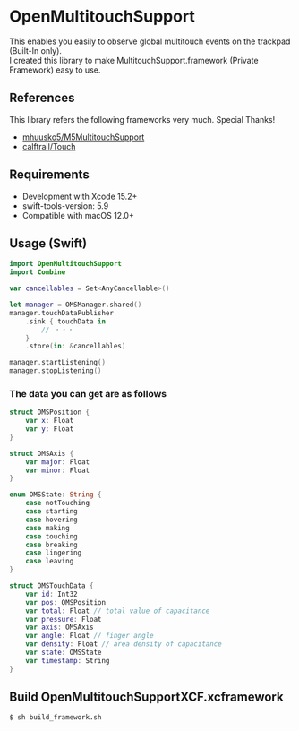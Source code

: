 # OpenMultitouchSupport

This enables you easily to observe global multitouch events on the trackpad (Built-In only).  
I created this library to make MultitouchSupport.framework (Private Framework) easy to use.

## References

This library refers the following frameworks very much. Special Thanks!

- [mhuusko5/M5MultitouchSupport](https://github.com/mhuusko5/M5MultitouchSupport)
- [calftrail/Touch](https://github.com/calftrail/Touch/blob/master/TouchSynthesis/MultitouchSupport.h)

## Requirements

- Development with Xcode 15.2+
- swift-tools-version: 5.9
- Compatible with macOS 12.0+

## Usage (Swift)

```swift
import OpenMultitouchSupport
import Combine

var cancellables = Set<AnyCancellable>()

let manager = OMSManager.shared()
manager.touchDataPublisher
    .sink { touchData in 
        // ・・・
    }
    .store(in: &cancellables)

manager.startListening()
manager.stopListening()
```

### The data you can get are as follows

```swift
struct OMSPosition {
    var x: Float
    var y: Float
}

struct OMSAxis {
    var major: Float
    var minor: Float
}

enum OMSState: String {
    case notTouching
    case starting
    case hovering
    case making
    case touching
    case breaking
    case lingering
    case leaving
}

struct OMSTouchData {
    var id: Int32
    var pos: OMSPosition
    var total: Float // total value of capacitance
    var pressure: Float
    var axis: OMSAxis
    var angle: Float // finger angle
    var density: Float // area density of capacitance
    var state: OMSState
    var timestamp: String
}
```

## Build OpenMultitouchSupportXCF.xcframework

```sh
$ sh build_framework.sh
```
